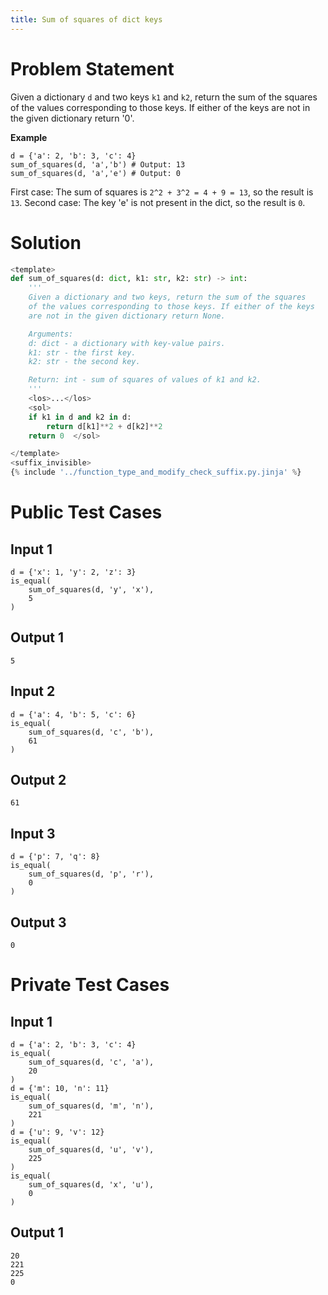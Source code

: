 ```yaml
---
title: Sum of squares of dict keys
---
```


# Problem Statement

Given a dictionary `d` and two keys `k1` and `k2`, return the sum of the squares of the values corresponding to those keys. If either of the keys are not in the given dictionary return '0'.

**Example**
```
d = {'a': 2, 'b': 3, 'c': 4}
sum_of_squares(d, 'a','b') # Output: 13
sum_of_squares(d, 'a','e') # Output: 0
```
First case: The sum of squares is `2^2 + 3^2 = 4 + 9 = 13`, so the result is `13`.
Second case: The key 'e' is not present in the dict, so the result is `0`.

# Solution

```python test.py -r 'python test.py'
<template>
def sum_of_squares(d: dict, k1: str, k2: str) -> int:
    '''
    Given a dictionary and two keys, return the sum of the squares 
    of the values corresponding to those keys. If either of the keys
    are not in the given dictionary return None.

    Arguments:
    d: dict - a dictionary with key-value pairs.
    k1: str - the first key.
    k2: str - the second key.

    Return: int - sum of squares of values of k1 and k2.
    '''
    <los>...</los>
    <sol>
    if k1 in d and k2 in d:
        return d[k1]**2 + d[k2]**2
    return 0  </sol>

</template>
<suffix_invisible>
{% include '../function_type_and_modify_check_suffix.py.jinja' %}
```

# Public Test Cases

## Input 1

```
d = {'x': 1, 'y': 2, 'z': 3}
is_equal(
    sum_of_squares(d, 'y', 'x'),
    5
)
```

## Output 1

```
5
```

## Input 2

```
d = {'a': 4, 'b': 5, 'c': 6}
is_equal(
    sum_of_squares(d, 'c', 'b'),
    61
)
```

## Output 2

```
61
```

## Input 3

```
d = {'p': 7, 'q': 8}
is_equal(
    sum_of_squares(d, 'p', 'r'),
    0
)
```

## Output 3

```
0
```

# Private Test Cases

## Input 1

```
d = {'a': 2, 'b': 3, 'c': 4}
is_equal(
    sum_of_squares(d, 'c', 'a'),
    20
)
d = {'m': 10, 'n': 11}
is_equal(
    sum_of_squares(d, 'm', 'n'),
    221
)
d = {'u': 9, 'v': 12}
is_equal(
    sum_of_squares(d, 'u', 'v'),
    225
)
is_equal(
    sum_of_squares(d, 'x', 'u'),
    0
)
```

## Output 1

```
20
221
225
0
```
